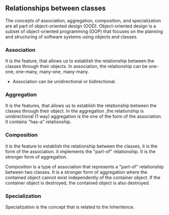 ## Relationships between classes

The concepts of association, aggregation, composition, and specialization are all part of object-oriented design (OOD). Object-oriented design is a subset of object-oriented programming (OOP) that focuses on the planning and structuring of software systems using objects and classes.

### Association

It is the feature, that allows us to establish the relationship between the classes through their objects. In association, the relationship can be one-one, one-many, many-one, many-many.
- Association can be unidirectional or bidirectional.

### Aggregation

It is the features, that allows us to establish the relationship between the classes through their object. In the aggregation ,the relationship is unidirectional (1 way)
aggregation is the one of the form of the association. It contains "has-a" relationship.

### Composition
it is the feature to establish the relationship between the classes, it is the form of the association. it implements the "part-of" relationship. It is the stronger form of aggregation.

Composition is a type of association that represents a "part-of" relationship between two classes. It is a stronger form of aggregation where the contained object cannot exist independently of the container object. If the container object is destroyed, the contained object is also destroyed.

### Specialization

Specialization is the concept that is related to the Inheritence.
